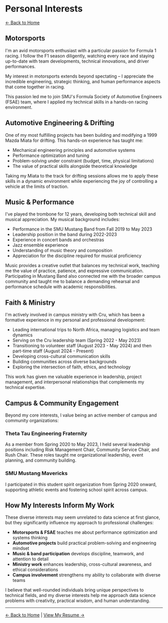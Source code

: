 # Personal Interests

[← Back to Home](https://cdcastr0.github.io)

## Motorsports

I'm an avid motorsports enthusiast with a particular passion for Formula 1 racing. I follow the F1 season diligently, watching every race and staying up-to-date with team developments, technical innovations, and driver performances.

My interest in motorsports extends beyond spectating – I appreciate the incredible engineering, strategic thinking, and human performance aspects that come together in racing.

This passion led me to join SMU's Formula Society of Automotive Engineers (FSAE) team, where I applied my technical skills in a hands-on racing environment.

## Automotive Engineering & Drifting

One of my most fulfilling projects has been building and modifying a 1999 Mazda Miata for drifting. This hands-on experience has taught me:

- Mechanical engineering principles and automotive systems
- Performance optimization and tuning
- Problem-solving under constraint (budget, time, physical limitations)
- The value of practical skills alongside theoretical knowledge

Taking my Miata to the track for drifting sessions allows me to apply these skills in a dynamic environment while experiencing the joy of controlling a vehicle at the limits of traction.

## Music & Performance

I've played the trombone for 12 years, developing both technical skill and musical appreciation. My musical background includes:

- Performance in the SMU Mustang Band from Fall 2019 to May 2023
- Leadership position in the band during 2022-2023
- Experience in concert bands and orchestras
- Jazz ensemble experience
- Understanding of music theory and composition
- Appreciation for the discipline required for musical proficiency

Music provides a creative outlet that balances my technical work, teaching me the value of practice, patience, and expressive communication. Participating in Mustang Band also connected me with the broader campus community and taught me to balance a demanding rehearsal and performance schedule with academic responsibilities.

## Faith & Ministry

I'm actively involved in campus ministry with Cru, which has been a formative experience in my personal and professional development:

- Leading international trips to North Africa, managing logistics and team dynamics
- Serving on the Cru leadership team (Spring 2022 - May 2023)
- Transitioning to volunteer staff (August 2023 - May 2024) and then part-time staff (August 2024 - Present)
- Developing cross-cultural communication skills
- Building communities across diverse backgrounds
- Exploring the intersection of faith, ethics, and technology

This work has given me valuable experience in leadership, project management, and interpersonal relationships that complements my technical expertise.

## Campus & Community Engagement

Beyond my core interests, I value being an active member of campus and community organizations:

### Theta Tau Engineering Fraternity
As a member from Spring 2020 to May 2023, I held several leadership positions including Risk Management Chair, Community Service Chair, and Rush Chair. These roles taught me organizational leadership, event planning, and community building.

### SMU Mustang Mavericks
I participated in this student spirit organization from Spring 2020 onward, supporting athletic events and fostering school spirit across campus.

## How My Interests Inform My Work

These diverse interests may seem unrelated to data science at first glance, but they significantly influence my approach to professional challenges:

- **Motorsports & FSAE** teaches me about performance optimization and systems thinking
- **Automotive projects** build practical problem-solving and engineering mindset
- **Music & band participation** develops discipline, teamwork, and attention to detail
- **Ministry work** enhances leadership, cross-cultural awareness, and ethical considerations
- **Campus involvement** strengthens my ability to collaborate with diverse teams

I believe that well-rounded individuals bring unique perspectives to technical fields, and my diverse interests help me approach data science problems with creativity, practical wisdom, and human understanding.

---

[← Back to Home](https://cdcastr0.github.io) | [View My Resume →](https://cdcastr0.github.io/resume) 
